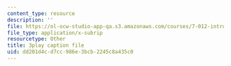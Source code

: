 ```yaml
---
content_type: resource
description: ''
file: https://ol-ocw-studio-app-qa.s3.amazonaws.com/courses/7-012-introduction-to-biology-fall-2004/dd201d4cd7cc986e3bcb2245c8a435c0_QOdq7d34f7U.srt
file_type: application/x-subrip
resourcetype: Other
title: 3play caption file
uid: dd201d4c-d7cc-986e-3bcb-2245c8a435c0
---
```

